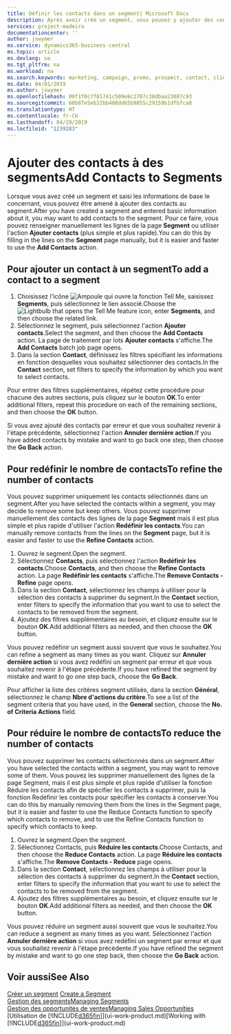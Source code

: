 ```yaml
---
title: Définir les contacts dans un segment| Microsoft Docs
description: Après avoir créé un segment, vous pouvez y ajouter des contacts, par exemple, dans le cadre d'une campagne marketing visant des clients particuliers.
services: project-madeira
documentationcenter: ''
author: jswymer
ms.service: dynamics365-business-central
ms.topic: article
ms.devlang: na
ms.tgt_pltfrm: na
ms.workload: na
ms.search.keywords: marketing, campaign, promo, prospect, contact, client, customer
ms.date: 04/01/2019
ms.author: jswymer
ms.openlocfilehash: 00f1f0c7f81741c509e8c2707c38dbaa23087c93
ms.sourcegitcommit: 60b87e5eb32bb408dd65b9855c29159b1dfbfca8
ms.translationtype: HT
ms.contentlocale: fr-CH
ms.lasthandoff: 04/29/2019
ms.locfileid: "1239283"
---
```

# <a name="add-contacts-to-segments"></a><span data-ttu-id="c7267-103">Ajouter des contacts à des segments</span><span class="sxs-lookup"><span data-stu-id="c7267-103">Add Contacts to Segments</span></span>
<span data-ttu-id="c7267-104">Lorsque vous avez créé un segment et saisi les informations de base le concernant, vous pouvez être amené à ajouter des contacts au segment.</span><span class="sxs-lookup"><span data-stu-id="c7267-104">After you have created a segment and entered basic information about it, you may want to add contacts to the segment.</span></span> <span data-ttu-id="c7267-105">Pour ce faire, vous pouvez renseigner manuellement les lignes de la page **Segment** ou utiliser l'action **Ajouter contacts** (plus simple et plus rapide).</span><span class="sxs-lookup"><span data-stu-id="c7267-105">You can do this by filling in the lines on the **Segment** page manually, but it is easier and faster to use the **Add Contacts** action.</span></span>

## <a name="to-add-a-contact-to-a-segment"></a><span data-ttu-id="c7267-106">Pour ajouter un contact à un segment</span><span class="sxs-lookup"><span data-stu-id="c7267-106">To add a contact to a segment</span></span>
1. <span data-ttu-id="c7267-107">Choisissez l'icône ![Ampoule qui ouvre la fonction Tell Me](media/ui-search/search_small.png "Dites-moi ce que vous voulez faire"), saisissez **Segments**, puis sélectionnez le lien associé.</span><span class="sxs-lookup"><span data-stu-id="c7267-107">Choose the ![Lightbulb that opens the Tell Me feature](media/ui-search/search_small.png "Tell me what you want to do") icon, enter **Segments**, and then choose the related link.</span></span>  
2. <span data-ttu-id="c7267-108">Sélectionnez le segment, puis sélectionnez l'action **Ajouter contacts**.</span><span class="sxs-lookup"><span data-stu-id="c7267-108">Select the segment, and then choose the **Add Contacts** action.</span></span> <span data-ttu-id="c7267-109">La page de traitement par lots **Ajouter contacts** s'affiche.</span><span class="sxs-lookup"><span data-stu-id="c7267-109">The **Add Contacts** batch job page opens.</span></span>
3. <span data-ttu-id="c7267-110">Dans la section **Contact**, définissez les filtres spécifiant les informations en fonction desquelles vous souhaitez sélectionner des contacts.</span><span class="sxs-lookup"><span data-stu-id="c7267-110">In the **Contact** section, set filters to specify the information by which you want to select contacts.</span></span>

<span data-ttu-id="c7267-111">Pour entrer des filtres supplémentaires, répétez cette procédure pour chacune des autres sections, puis cliquez sur le bouton **OK**.</span><span class="sxs-lookup"><span data-stu-id="c7267-111">To enter additional filters, repeat this procedure on each of the remaining sections, and then choose the **OK** button.</span></span>

<span data-ttu-id="c7267-112">Si vous avez ajouté des contacts par erreur et que vous souhaitez revenir à l'étape précédente, sélectionnez l'action **Annuler dernière action**.</span><span class="sxs-lookup"><span data-stu-id="c7267-112">If you have added contacts by mistake and want to go back one step, then choose the **Go Back** action.</span></span>

## <a name="to-refine-the-number-of-contacts"></a><span data-ttu-id="c7267-113">Pour redéfinir le nombre de contacts</span><span class="sxs-lookup"><span data-stu-id="c7267-113">To refine the number of contacts</span></span>
<span data-ttu-id="c7267-114">Vous pouvez supprimer uniquement les contacts sélectionnés dans un segment.</span><span class="sxs-lookup"><span data-stu-id="c7267-114">After you have selected the contacts within a segment, you may decide to remove some but keep others.</span></span> <span data-ttu-id="c7267-115">Vous pouvez supprimer manuellement des contacts des lignes de la page **Segment** mais il est plus simple et plus rapide d'utiliser l'action **Redéfinir les contacts**.</span><span class="sxs-lookup"><span data-stu-id="c7267-115">You can manually remove contacts from the lines on the **Segment** page, but it is easier and faster to use the **Refine Contacts** action.</span></span>

1. <span data-ttu-id="c7267-116">Ouvrez le segment.</span><span class="sxs-lookup"><span data-stu-id="c7267-116">Open the segment.</span></span>
2. <span data-ttu-id="c7267-117">Sélectionnez **Contacts**, puis sélectionnez l'action **Redéfinir les contacts**.</span><span class="sxs-lookup"><span data-stu-id="c7267-117">Choose **Contacts**, and then choose the **Refine Contacts** action.</span></span> <span data-ttu-id="c7267-118">La page **Redéfinir les contacts** s'affiche.</span><span class="sxs-lookup"><span data-stu-id="c7267-118">The **Remove Contacts - Refine** page opens.</span></span>
3. <span data-ttu-id="c7267-119">Dans la section **Contact**, sélectionnez les champs à utiliser pour la sélection des contacts à supprimer du segment.</span><span class="sxs-lookup"><span data-stu-id="c7267-119">In the **Contact** section, enter filters to specify the information that you want to use to select the contacts to be removed from the segment.</span></span>
4. <span data-ttu-id="c7267-120">Ajoutez des filtres supplémentaires au besoin, et cliquez ensuite sur le bouton **OK**.</span><span class="sxs-lookup"><span data-stu-id="c7267-120">Add additional filters as needed, and then choose the **OK** button.</span></span>

<span data-ttu-id="c7267-121">Vous pouvez redéfinir un segment aussi souvent que vous le souhaitez.</span><span class="sxs-lookup"><span data-stu-id="c7267-121">You can refine a segment as many times as you want.</span></span> <span data-ttu-id="c7267-122">Cliquez sur **Annuler dernière action** si vous avez redéfini un segment par erreur et que vous souhaitez revenir à l'étape précédente.</span><span class="sxs-lookup"><span data-stu-id="c7267-122">If you have refined the segment by mistake and want to go one step back, choose the **Go Back**.</span></span>

<span data-ttu-id="c7267-123">Pour afficher la liste des critères segment utilisés, dans la section **Général**, sélectionnez le champ **Nbre d'actions du critère**.</span><span class="sxs-lookup"><span data-stu-id="c7267-123">To see a list of the segment criteria that you have used, in the **General** section, choose the **No. of Criteria Actions** field.</span></span>

## <a name="to-reduce-the-number-of-contacts"></a><span data-ttu-id="c7267-124">Pour réduire le nombre de contacts</span><span class="sxs-lookup"><span data-stu-id="c7267-124">To reduce the number of contacts</span></span>
<span data-ttu-id="c7267-125">Vous pouvez supprimer les contacts sélectionnés dans un segment.</span><span class="sxs-lookup"><span data-stu-id="c7267-125">After you have selected the contacts within a segment, you may want to remove some of them.</span></span> <span data-ttu-id="c7267-126">Vous pouvez les supprimer manuellement des lignes de la page Segment, mais il est plus simple et plus rapide d'utiliser la fonction Réduire les contacts afin de spécifier les contacts à supprimer, puis la fonction Redéfinir les contacts pour spécifier les contacts à conserver.</span><span class="sxs-lookup"><span data-stu-id="c7267-126">You can do this by manually removing them from the lines in the Segment page, but it is easier and faster to use the Reduce Contacts function to specify which contacts to remove, and to use the Refine Contacts function to specify which contacts to keep.</span></span>

1. <span data-ttu-id="c7267-127">Ouvrez le segment.</span><span class="sxs-lookup"><span data-stu-id="c7267-127">Open the segment.</span></span>
2. <span data-ttu-id="c7267-128">Sélectionnez Contacts, puis **Réduire les contacts**.</span><span class="sxs-lookup"><span data-stu-id="c7267-128">Choose Contacts, and then choose the **Reduce Contacts** action.</span></span> <span data-ttu-id="c7267-129">La page **Réduire les contacts** s'affiche.</span><span class="sxs-lookup"><span data-stu-id="c7267-129">The **Remove Contacts - Reduce** page opens.</span></span>
3. <span data-ttu-id="c7267-130">Dans la section **Contact**, sélectionnez les champs à utiliser pour la sélection des contacts à supprimer du segment.</span><span class="sxs-lookup"><span data-stu-id="c7267-130">In the **Contact** section, enter filters to specify the information that you want to use to select the contacts to be removed from the segment.</span></span>
4. <span data-ttu-id="c7267-131">Ajoutez des filtres supplémentaires au besoin, et cliquez ensuite sur le bouton **OK**.</span><span class="sxs-lookup"><span data-stu-id="c7267-131">Add additional filters as needed, and then choose the **OK** button.</span></span>

<span data-ttu-id="c7267-132">Vous pouvez réduire un segment aussi souvent que vous le souhaitez.</span><span class="sxs-lookup"><span data-stu-id="c7267-132">You can reduce a segment as many times as you want.</span></span> <span data-ttu-id="c7267-133">Sélectionnez l'action **Annuler dernière action** si vous avez redéfini un segment par erreur et que vous souhaitez revenir à l'étape précédente.</span><span class="sxs-lookup"><span data-stu-id="c7267-133">If you have refined the segment by mistake and want to go one step back, then choose the **Go Back** action.</span></span>

## <a name="see-also"></a><span data-ttu-id="c7267-134">Voir aussi</span><span class="sxs-lookup"><span data-stu-id="c7267-134">See Also</span></span>
<span data-ttu-id="c7267-135">[Créer un segment](marketing-how-create-segment.md) </span><span class="sxs-lookup"><span data-stu-id="c7267-135">[Create a Segment](marketing-how-create-segment.md) </span></span>  
[<span data-ttu-id="c7267-136">Gestion des segments</span><span class="sxs-lookup"><span data-stu-id="c7267-136">Managing Segments</span></span>](marketing-segments.md)  
[<span data-ttu-id="c7267-137">Gestion des opportunités de ventes</span><span class="sxs-lookup"><span data-stu-id="c7267-137">Managing Sales Opportunities</span></span>](marketing-manage-sales-opportunities.md)  
<span data-ttu-id="c7267-138">[Utilisation de [!INCLUDE[d365fin](includes/d365fin_md.md)]](ui-work-product.md)</span><span class="sxs-lookup"><span data-stu-id="c7267-138">[Working with [!INCLUDE[d365fin](includes/d365fin_md.md)]](ui-work-product.md)</span></span>  
